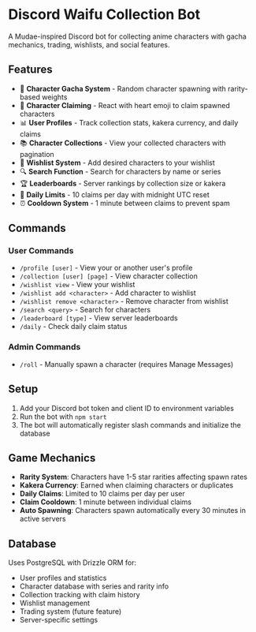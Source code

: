 # Discord Waifu Collection Bot

A Mudae-inspired Discord bot for collecting anime characters with gacha mechanics, trading, wishlists, and social features.

## Features

- 🎲 **Character Gacha System** - Random character spawning with rarity-based weights
- 💖 **Character Claiming** - React with heart emoji to claim spawned characters
- 📊 **User Profiles** - Track collection stats, kakera currency, and daily claims
- 📚 **Character Collections** - View your collected characters with pagination
- 🌟 **Wishlist System** - Add desired characters to your wishlist
- 🔍 **Search Function** - Search for characters by name or series
- 🏆 **Leaderboards** - Server rankings by collection size or kakera
- 📅 **Daily Limits** - 10 claims per day with midnight UTC reset
- ⏰ **Cooldown System** - 1 minute between claims to prevent spam

## Commands

### User Commands
- `/profile [user]` - View your or another user's profile
- `/collection [user] [page]` - View character collection
- `/wishlist view` - View your wishlist
- `/wishlist add <character>` - Add character to wishlist
- `/wishlist remove <character>` - Remove character from wishlist
- `/search <query>` - Search for characters
- `/leaderboard [type]` - View server leaderboards
- `/daily` - Check daily claim status

### Admin Commands
- `/roll` - Manually spawn a character (requires Manage Messages)

## Setup

1. Add your Discord bot token and client ID to environment variables
2. Run the bot with `npm start`
3. The bot will automatically register slash commands and initialize the database

## Game Mechanics

- **Rarity System**: Characters have 1-5 star rarities affecting spawn rates
- **Kakera Currency**: Earned when claiming characters or duplicates
- **Daily Claims**: Limited to 10 claims per day per user
- **Claim Cooldown**: 1 minute between individual claims
- **Auto Spawning**: Characters spawn automatically every 30 minutes in active servers

## Database

Uses PostgreSQL with Drizzle ORM for:
- User profiles and statistics
- Character database with series and rarity info
- Collection tracking with claim history
- Wishlist management
- Trading system (future feature)
- Server-specific settings